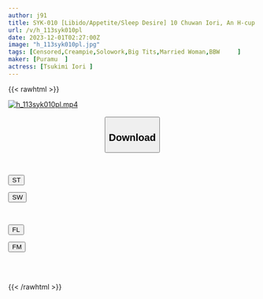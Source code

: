 ```yaml
---
author: j91
title: SYK-010 [Libido/Appetite/Sleep Desire] 10 Chuwan Iori, An H-cup Girl Who Likes To Show Off And Heals Our Hearts And Crotches With Her Gentle Kansai Dialect And Beautiful Skin And Soft Body [former Nurse] Iori Tsukimi
url: /v/h_113syk010pl
date: 2023-12-01T02:27:00Z
image: "h_113syk010pl.jpg"
tags: [Censored,Creampie,Solowork,Big Tits,Married Woman,BBW	 ]
maker: [Puramu  ]
actress: [Tsukimi Iori ]
---
```



{{< rawhtml >}}

<div class="video" data-videoid="yb83kvMaW7T1ReQ">
    <a href="javascript:;">
        <img src="/v/h_113syk010pl/h_113syk010pl.jpg" width="WIDTH" height="HEIGHT" alt="h_113syk010pl.mp4" loading="lazy">
    </a>
</div>

<script type="text/javascript" src="https://j91.asia/asset/on-demand-st.js"></script>

<br>
  <link rel="stylesheet" href="https://j91.asia/asset/bs5.css">
  
  <center>
  <button class="btn btn-primary" type="button" data-bs-toggle="collapse" data-bs-target=".multi-collapse" aria-expanded="false" aria-controls="multiCollapseExample1 multiCollapseExample2"><h2>Download</h2></button></center>
</p>
<div class="row">
  <div class="col">
    <div class="collapse multi-collapse" id="multiCollapseExample1">
      <div class="card card-body">
	      	      <br>
<div class="buttons">  
<p><a href="https://streamtape.to/v/yb83kvMaW7T1ReQ" target="_blank"><button class="btn-hover color-3"><i class="fa fa-download"></i> ST</button></a></p>
<p><a href="https://flaswish.com/urcd4qvz6k1o" target="_blank"><button class="btn-hover color-2"><i class="fa fa-download"></i> SW</button></a></p></div>
    </div>
  </div>
</div>
  <div class="col">
    <div class="collapse multi-collapse" id="multiCollapseExample2">
      <div class="card card-body">
	      <br>
<div class="buttons">
<p><a href="javascript:;" target="_blank"><button class="btn-hover color-9"><i class="fa fa-download"></i> FL</button></a></p>
<p><a href="javascript:;" target="_blank"><button class="btn-hover color-8"><i class="fa fa-download"></i> FM</button></a></p></div>
<br><br>
      </div>
    </div>
  </div>
</div>

{{< /rawhtml >}}
